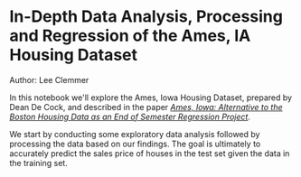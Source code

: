 # In-Depth Data Analysis, Processing and Regression of the Ames, IA Housing Dataset

Author: Lee Clemmer

In this notebook we'll explore the Ames, Iowa Housing Dataset, prepared by Dean De Cock, and described in the paper *[Ames, Iowa: Alternative to the Boston Housing Data as an End of Semester Regression Project](https://ww2.amstat.org/publications/jse/v19n3/decock.pdf)*.

We start by conducting some exploratory data analysis followed by processing the data based on our findings. The goal is ultimately to accurately predict the sales price of houses in the test set given the data in the training set.